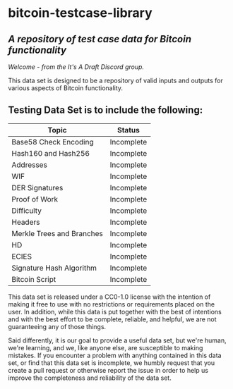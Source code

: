# **bitcoin-testcase-library**

## *A repository of test case data for Bitcoin functionality*

_Welcome - from the *It's A Draft* Discord group._

This data set is designed to be a repository of valid inputs and outputs for various aspects of Bitcoin functionality.

## Testing Data Set is to include the following:

| Topic | Status |
| ----- | ------ |
| Base58 Check Encoding | Incomplete |
| Hash160 and Hash256 | Incomplete |
| Addresses | Incomplete |
| WIF | Incomplete |
| DER Signatures | Incomplete |
| Proof of Work | Incomplete |
| Difficulty | Incomplete |
| Headers | Incomplete |
| Merkle Trees and Branches | Incomplete |
| HD | Incomplete |
| ECIES | Incomplete |
| Signature Hash Algorithm | Incomplete |
| Bitcoin Script | Incomplete |


This data set is released under a CC0-1.0 license with the intention of making it free to use with no restrictions or requirements placed on the user. In addition, while this data is put together with the best of intentions and with the best effort to be complete, reliable, and helpful, we are not guaranteeing any of those things.

Said differently, it is our goal to provide a useful data set, but we're human, we're learning, and we, like anyone else, are susceptible to making mistakes. If you encounter a problem with anything contained in this data set, or find that this data set is incomplete, we humbly request that you create a pull request or otherwise report the issue in order to help us improve the completeness and reliability of the data set.
